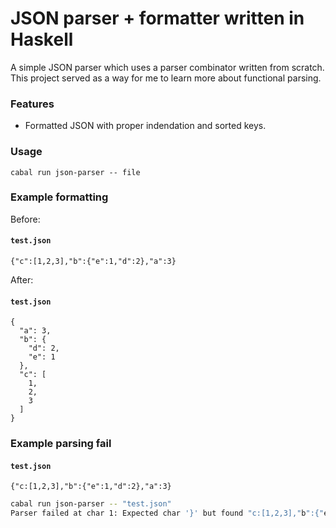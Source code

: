 # JSON parser + formatter written in Haskell

A simple JSON parser which uses a parser combinator written from scratch. This
project served as a way for me to learn more about functional parsing.

### Features

- Formatted JSON with proper indendation and sorted keys.

### Usage

```
cabal run json-parser -- file
```

### Example formatting

Before:

#### **`test.json`**

```
{"c":[1,2,3],"b":{"e":1,"d":2},"a":3}
```

After:

#### **`test.json`**

```
{
  "a": 3,
  "b": {
    "d": 2,
    "e": 1
  },
  "c": [
    1,
    2,
    3
  ]
}
```

### Example parsing fail

#### **`test.json`**

```
{"c:[1,2,3],"b":{"e":1,"d":2},"a":3}
```

```Bash
cabal run json-parser -- "test.json"
Parser failed at char 1: Expected char '}' but found "c:[1,2,3],"b":{"e":1,"d":2},"a":3}
```
